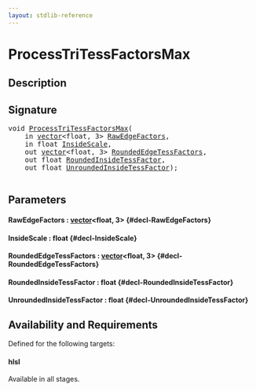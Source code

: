 ```yaml
---
layout: stdlib-reference
---
```


# ProcessTriTessFactorsMax

## Description





## Signature 

<pre>
<span class="code_keyword">void</span> <a href="/stdlib-reference/global-decls/processtritessfactorsmax-07ael">ProcessTriTessFactorsMax</a>(
    <span class="code_keyword">in</span> <a href="/stdlib-reference/types/vector/index" class="code_type">vector</a>&lt;<span class="code_keyword">float</span>, 3&gt; <a href="/stdlib-reference/global-decls/processtritessfactorsmax-07ael#decl-RawEdgeFactors" class="code_param">RawEdgeFactors</a>,
    <span class="code_keyword">in</span> <span class="code_keyword">float</span> <a href="/stdlib-reference/global-decls/processtritessfactorsmax-07ael#decl-InsideScale" class="code_param">InsideScale</a>,
    <span class="code_keyword">out</span> <a href="/stdlib-reference/types/vector/index" class="code_type">vector</a>&lt;<span class="code_keyword">float</span>, 3&gt; <a href="/stdlib-reference/global-decls/processtritessfactorsmax-07ael#decl-RoundedEdgeTessFactors" class="code_param">RoundedEdgeTessFactors</a>,
    <span class="code_keyword">out</span> <span class="code_keyword">float</span> <a href="/stdlib-reference/global-decls/processtritessfactorsmax-07ael#decl-RoundedInsideTessFactor" class="code_param">RoundedInsideTessFactor</a>,
    <span class="code_keyword">out</span> <span class="code_keyword">float</span> <a href="/stdlib-reference/global-decls/processtritessfactorsmax-07ael#decl-UnroundedInsideTessFactor" class="code_param">UnroundedInsideTessFactor</a>);

</pre>

## Parameters

#### RawEdgeFactors  : [vector](/stdlib-reference/types/vector/index)\<float, 3\> {#decl-RawEdgeFactors}
#### InsideScale  : float {#decl-InsideScale}
#### RoundedEdgeTessFactors  : [vector](/stdlib-reference/types/vector/index)\<float, 3\> {#decl-RoundedEdgeTessFactors}
#### RoundedInsideTessFactor  : float {#decl-RoundedInsideTessFactor}
#### UnroundedInsideTessFactor  : float {#decl-UnroundedInsideTessFactor}

## Availability and Requirements

Defined for the following targets:

#### hlsl
Available in all stages.



